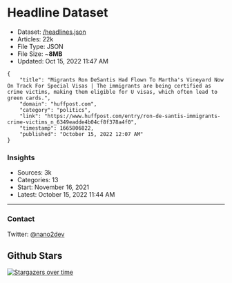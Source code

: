 # Headline Dataset

- Dataset: [/headlines.json](https://raw.githubusercontent.com/fwd/news/master/headlines.json) 
- Articles: 22k
- File Type: JSON
- File Size: ~**8MB**
- Updated: Oct 15, 2022 11:47 AM

```
{
    "title": "Migrants Ron DeSantis Had Flown To Martha's Vineyard Now On Track For Special Visas | The immigrants are being certified as crime victims, making them eligible for U visas, which often lead to green cards.",
    "domain": "huffpost.com",
    "category": "politics",
    "link": "https://www.huffpost.com/entry/ron-de-santis-immigrants-crime-victims_n_6349eadde4b04cf8f378a4f0",
    "timestamp": 1665806822,
    "published": "October 15, 2022 12:07 AM"
}
```

### Insights

- Sources: 3k
- Categories: 13
- Start: November 16, 2021
- Latest: October 15, 2022 11:44 AM

---

### Contact 

Twitter: [@nano2dev](https://twitter.com/nano2dev)

## Github Stars

[![Stargazers over time](https://starchart.cc/fwd/news.svg)](https://starchart.cc/fwd/news)
